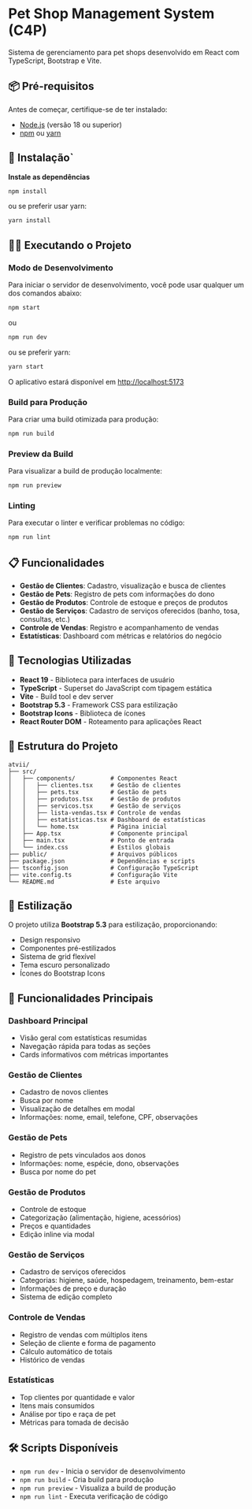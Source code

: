 # Pet Shop Management System (C4P)

Sistema de gerenciamento para pet shops desenvolvido em React com TypeScript, Bootstrap e Vite.

## 📦 Pré-requisitos

Antes de começar, certifique-se de ter instalado:

- [Node.js](https://nodejs.org/) (versão 18 ou superior)
- [npm](https://www.npmjs.com/) ou [yarn](https://yarnpkg.com/)

## 🔧 Instalação`

**Instale as dependências**
   ```bash
   npm install
   ```
   
   ou se preferir usar yarn:
   ```bash
   yarn install
   ```

## 🏃‍♂️ Executando o Projeto

### Modo de Desenvolvimento

Para iniciar o servidor de desenvolvimento, você pode usar qualquer um dos comandos abaixo:

```bash
npm start
```

ou

```bash
npm run dev
```

ou se preferir yarn:

```bash
yarn start
```

O aplicativo estará disponível em [http://localhost:5173](http://localhost:5173)

### Build para Produção

Para criar uma build otimizada para produção:

```bash
npm run build
```

### Preview da Build

Para visualizar a build de produção localmente:

```bash
npm run preview
```

### Linting

Para executar o linter e verificar problemas no código:

```bash
npm run lint
```
## 📋 Funcionalidades

- **Gestão de Clientes**: Cadastro, visualização e busca de clientes
- **Gestão de Pets**: Registro de pets com informações do dono
- **Gestão de Produtos**: Controle de estoque e preços de produtos
- **Gestão de Serviços**: Cadastro de serviços oferecidos (banho, tosa, consultas, etc.)
- **Controle de Vendas**: Registro e acompanhamento de vendas
- **Estatísticas**: Dashboard com métricas e relatórios do negócio

## 🚀 Tecnologias Utilizadas

- **React 19** - Biblioteca para interfaces de usuário
- **TypeScript** - Superset do JavaScript com tipagem estática
- **Vite** - Build tool e dev server
- **Bootstrap 5.3** - Framework CSS para estilização
- **Bootstrap Icons** - Biblioteca de ícones
- **React Router DOM** - Roteamento para aplicações React

## 📁 Estrutura do Projeto

```
atvii/
├── src/
│   ├── components/          # Componentes React
│   │   ├── clientes.tsx     # Gestão de clientes
│   │   ├── pets.tsx         # Gestão de pets
│   │   ├── produtos.tsx     # Gestão de produtos
│   │   ├── servicos.tsx     # Gestão de serviços
│   │   ├── lista-vendas.tsx # Controle de vendas
│   │   ├── estatisticas.tsx # Dashboard de estatísticas
│   │   └── home.tsx         # Página inicial
│   ├── App.tsx              # Componente principal
│   ├── main.tsx             # Ponto de entrada
│   └── index.css            # Estilos globais
├── public/                  # Arquivos públicos
├── package.json             # Dependências e scripts
├── tsconfig.json            # Configuração TypeScript
├── vite.config.ts           # Configuração Vite
└── README.md                # Este arquivo
```

## 🎨 Estilização

O projeto utiliza **Bootstrap 5.3** para estilização, proporcionando:

- Design responsivo
- Componentes pré-estilizados
- Sistema de grid flexível
- Tema escuro personalizado
- Ícones do Bootstrap Icons

## 🔄 Funcionalidades Principais

### Dashboard Principal
- Visão geral com estatísticas resumidas
- Navegação rápida para todas as seções
- Cards informativos com métricas importantes

### Gestão de Clientes
- Cadastro de novos clientes
- Busca por nome
- Visualização de detalhes em modal
- Informações: nome, email, telefone, CPF, observações

### Gestão de Pets
- Registro de pets vinculados aos donos
- Informações: nome, espécie, dono, observações
- Busca por nome do pet

### Gestão de Produtos
- Controle de estoque
- Categorização (alimentação, higiene, acessórios)
- Preços e quantidades
- Edição inline via modal

### Gestão de Serviços
- Cadastro de serviços oferecidos
- Categorias: higiene, saúde, hospedagem, treinamento, bem-estar
- Informações de preço e duração
- Sistema de edição completo

### Controle de Vendas
- Registro de vendas com múltiplos itens
- Seleção de cliente e forma de pagamento
- Cálculo automático de totais
- Histórico de vendas

### Estatísticas
- Top clientes por quantidade e valor
- Itens mais consumidos
- Análise por tipo e raça de pet
- Métricas para tomada de decisão

## 🛠️ Scripts Disponíveis

- `npm run dev` - Inicia o servidor de desenvolvimento
- `npm run build` - Cria build para produção
- `npm run preview` - Visualiza a build de produção
- `npm run lint` - Executa verificação de código